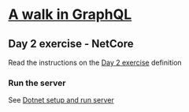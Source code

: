 # [A walk in GraphQL](../../../README.md)

## Day 2 exercise - NetCore

Read the instructions on the [Day 2 exercise](../day_02.md#exercise) definition

### Run the server

 See [Dotnet setup and run server](../../../setup/netcore.md)
